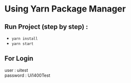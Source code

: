 # Using Yarn Package Manager

## Run Project (step by step) :

- `yarn install`
- `yarn start`

## For Login 

user : uitest <br>
password : Ui1400Test
